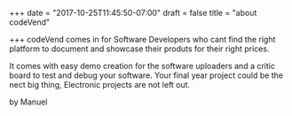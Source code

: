 +++
date = "2017-10-25T11:45:50-07:00"
draft = false
title = "about codeVend"

+++
codeVend comes in for Software Developers who cant find the right platform to document and showcase their produts for their right prices.<br>

It comes with easy demo creation for the software uploaders and a critic board to test and debug your software. Your final year project could 
be the nect big thing, Electronic projects are not left out.

by Manuel

